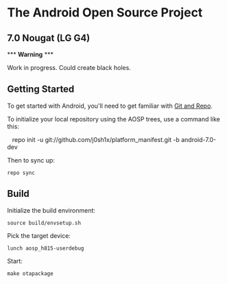 The Android Open Source Project
===========
7.0 Nougat (LG G4)
-----------
*** **Warning** ***

Work in progress. Could create black holes.

Getting Started
---------------

To get started with Android, you'll need to get familiar with [Git and Repo](http://source.android.com/source/using-repo.html).

To initialize your local repository using the AOSP trees, use a command like this:

    repo init -u git://github.com/j0sh1x/platform_manifest.git -b android-7.0-dev

Then to sync up:

    repo sync

Build
---------------

Initialize the build environment:

    source build/envsetup.sh

Pick the target device:

    lunch aosp_h815-userdebug

Start:

    make otapackage
